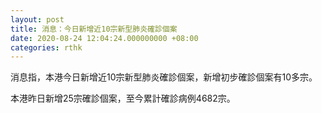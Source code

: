 ```yaml
---
layout: post
title: 消息：今日新增近10宗新型肺炎確診個案
date: 2020-08-24 12:04:24.000000000 +08:00
categories: rthk
---
```


消息指，本港今日新增近10宗新型肺炎確診個案，新增初步確診個案有10多宗。

本港昨日新增25宗確診個案，至今累計確診病例4682宗。
